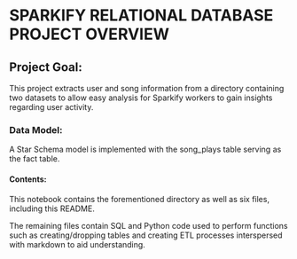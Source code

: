 # SPARKIFY RELATIONAL DATABASE PROJECT OVERVIEW


## Project Goal:

This project extracts user and song information from a directory containing two datasets to allow easy analysis for Sparkify
workers to gain insights regarding user activity.

### Data Model:

A Star Schema model is implemented with the song_plays table serving as the fact table.

#### Contents:

This notebook contains the forementioned directory as well as six files, including this README.

The remaining files contain SQL and Python code used to perform functions such as creating/dropping tables and 
creating ETL processes interspersed with markdown to aid understanding.